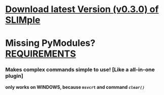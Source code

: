 # [Download latest Version (v0.3.0) of SLIMple](https://github.com/stngo/SLIMple/releases/download/v.0.3.0/slimple.py)

# Missing PyModules? [REQUIREMENTS](https://github.com/stngo/SLIMple/blob/main/SourceCode_Requirements.md)

### Makes complex commands simple to use! [Like a all-in-one plugin]
**only works on WINDOWS, because `msvcrt` and command *`clear()`***
